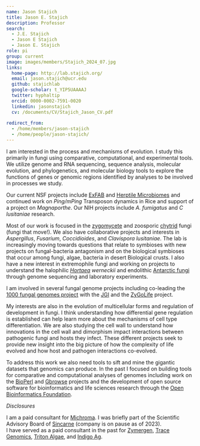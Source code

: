 ```yaml
---
name: Jason Stajich
title: Jason E. Stajich
description: Professor
search:
  - J.E. Stajich
  - Jason E Stajich
  - Jason E. Stajich
role: pi
group: current
image: images/members/Stajich_2024_07.jpg
links:
  home-page: http://lab.stajich.org/
  email: jason.stajich@ucr.edu
  github: stajichlab
  google-scholar: t_YIP5UAAAAJ
  twitter: hyphaltip
  orcid: 0000-0002-7591-0020
  linkedin: jasonstajich
  cv: /documents/CV/Stajich_Jason_CV.pdf
     
redirect_from:
  - /home/members/jason-stajich
  - /home/people/jason-stajich/
---
```

I am interested in the process and mechanisms of evolution. I study this primarily in fungi using comparative, computational, and experimental tools.  We utilize genome and RNA sequencing, sequence analysis, molecular evolution, and phylogenetics, and molecular biology tools to explore the functions of genes or genomic regions identified by analyses to be involved in processes we study.

Our current NSF projects include [ExFAB](https://exfab.org) and [Herptile Microbiomes](https://herptilemicrobiomes.org) and continued work on _Ping/mPing_ Transposon dynamics in Rice and support of a project on *Magnaporthe*. Our NIH projects include *A. fumigatus* and _C lusitaniae_ research.

Most of our work is focused in the [zygomycete](http://zygolife.org/) and zoosporic [chytrid](http://chytrids.org/) fungi (fungi that move!). We also have collaborative projects and interests in *Aspergillus*, *Fusarium*, *Coccidioides*, and *Clavispora lusitaniae*. The lab is increasingly moving towards questions that relate to symbioses with new projects on fungal-bacteria antagonism and on the biological symbioses that occur among fungi, algae, bacteria in desert Biological crusts. I also have a new interest in extremophile fungi and working on projects to understand the halophilic *[Hortaea](https://www.ncbi.nlm.nih.gov/bioproject/356640) werneckii* and endolithic [Antarctic fungi](https://www.ncbi.nlm.nih.gov/bioproject/PRJNA342238) through genome sequencing and laboratory experiments.


I am involved in several fungal genome projects including co-leading the [1000 fungal genomes project](http://1000.fungalgenomes.org/) with the [JGI](http://www.jgi.doe.gov/) and the [ZyGoLife](http://zygolife.org/) project.


My interests are also in the evolution of multicellular forms and regulation of development in fungi.  I think understanding how differential gene regulation is established can help learn more about the mechanisms of cell type differentiation.  We are also studying the cell wall to understand how innovations in the cell wall and dimorphism impact interactions between pathogenic fungi and hosts they infect. These different projects seek to provide new insight into the big picture of how the complexity of life evolved and how host and pathogen interactions co-evolved.

To address this work we also need tools to sift and mine the gigantic datasets that genomics can produce. In the past I focused on building tools for comparative and computational analyses of genomes including work on the [BioPerl](http://bioperl.org/) and [Gbrowse](http://www.gmod.org/wiki/Gbrowse) projects and the development of open source software for bioinformatics and life sciences research through the [Open Bioinformatics Foundation](http://www.open-bio.org/).

*Disclosures*

I am a paid consultant for [Michroma](https://www.michroma.co/).
I was briefly part of the Scientific Advisory Board of [Sincarne](https://sincarne.com/) (company is on pause as of 2023).  
I have served as a paid consultant in the past for [Zymergen](https://en.wikipedia.org/wiki/Zymergen), [Trace Genomics](https://tracegenomics.com/), [Triton Algae](https://tritonai.com/), and [Indigo Ag](indigoag.com).



